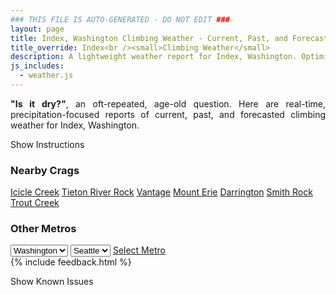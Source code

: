```yaml
---
### THIS FILE IS AUTO-GENERATED - DO NOT EDIT ###
layout: page
title: Index, Washington Climbing Weather - Current, Past, and Forecasted Report
title_override: Index<br /><small>Climbing Weather</small>
description: A lightweight weather report for Index, Washington. Optimized for slow internet connections.
js_includes:
  - weather.js
---
```


<section class="measure center lh-copy f5-ns f6 ph2 mv4" style="text-align: justify;">
<strong>"Is it dry?"</strong>, an oft-repeated, age-old question. Here are real-time,
precipitation-focused reports of current, past, and forecasted climbing weather for Index, Washington.
</section>

<p id="settings-toggle" class="mw5 b center tc hover-light-red black-70 pointer">Show Instructions</p>
<section id="settings" class="overflow-hidden" style="display:none;">
    <div class="mv2 ph2 center">
        <div class="fn f6 tc pv2">
            <p class="measure lh-copy center"><strong>Show/hide hourly forecasts</strong> by clicking the desired day.</p>
            <hr class="mw5 p0 mv2 o-60 b0 bt b--light-red light-red bg-light-red">
            <p class="measure lh-copy center"><strong>Current and Past conditions</strong> are measured by the nearest weather station. <strong>Forecast conditions</strong> are calculated and polled separately.</p>
            <hr class="mw5 p0 mv2 o-60 b0 bt b--light-red light-red bg-light-red">
            <p class="measure lh-copy center"><strong>Having issues?</strong> Try <a id="clear-cache" class="no-underline relative fancy-link light-red hover-light-red" href="#">clearing the local cache</a>.</p>
            <hr class="mw5 p0 mv2 o-60 b0 bt b--light-red light-red bg-light-red">
            <p class="measure lh-copy center">Weather data sourced from <a class="no-underline fancy-link relative light-red" target="_blank" href="https://www.weather.gov/documentation/services-web-api">weather.gov</a>.</p>
        </div>
    </div>
</section>
<section id="weather" data-crag="index-washington" class="mv4-ns mv3 ph2 center"></section>
<section id="nearby" class="tc lh-copy">
  <h3>Nearby Crags</h3>
<a class="nowrap no-underline fancy-link relative light-red mh3" href="/crags/icicle-creek-washington-weather.html">Icicle Creek</a>
<a class="nowrap no-underline fancy-link relative light-red mh3" href="/crags/tieton-river-rock-washington-weather.html">Tieton River Rock</a>
<a class="nowrap no-underline fancy-link relative light-red mh3" href="/crags/vantage-washington-weather.html">Vantage</a>
<a class="nowrap no-underline fancy-link relative light-red mh3" href="/crags/mount-erie-washington-weather.html">Mount Erie</a>
<a class="nowrap no-underline fancy-link relative light-red mh3" href="/crags/darrington-washington-weather.html">Darrington</a>
<a class="nowrap no-underline fancy-link relative light-red mh3" href="/crags/smith-rock-oregon-weather.html">Smith Rock</a>
<a class="nowrap no-underline fancy-link relative light-red mh3" href="/crags/trout-creek-oregon-weather.html">Trout Creek</a>
</section>
<section id="nearby" class="tc lh-copy">
  <h3>Other Metros</h3>
  <select class="ma1 bg-near-white pa2" id="stateSel">
    <option value="Texas">Texas</option>
    <option value="Washington" selected>Washington</option>
    <option value="Colorado">Colorado</option>
    <option value="Tennessee">Tennessee</option>
    <option value="Utah">Utah</option>
    <option value="California">California</option>
  </select>
  <select class="ma1 bg-near-white pa2" id="citySel">
    <option value="Seattle" selected>Seattle</option>
  </select>
  <a id="selectMetro" class="f6 link dim ph3 pv2 ma1 dib white bg-light-red" href="/crags/seattle-washington-weather.html">Select Metro</a>
  <script>
    var states = [];
    states["Texas"] = "Austin"
    states["Washington"] = "Seattle"
    states["Colorado"] = "Denver"
    states["Tennessee"] = "Nashville"
    states["Utah"] = "Salt Lake City"
    states["California"] = "San Francisco|Los Angeles"
  </script>
</section>
{% include feedback.html %}
<p id="issues-toggle" class="mw5 b center tc hover-light-red black-70 pointer">Show Known Issues</p>
<section id="issues" class="overflow-hidden tc f6">
</section>

<script>
  var weekly_SEW_150_72 = {"updated":"2021-12-20T22:36:24+00:00","units":"us","forecastGenerator":"BaselineForecastGenerator","generatedAt":"2021-12-21T08:47:19+00:00","updateTime":"2021-12-20T22:36:24+00:00","validTimes":"2021-12-20T16:00:00+00:00/P7DT9H","elevation":{"unitCode":"wmoUnit:m","value":148.1328},"periods":[{"number":1,"name":"Overnight","startTime":"2021-12-21T00:00:00-08:00","endTime":"2021-12-21T06:00:00-08:00","isDaytime":false,"temperature":35,"temperatureUnit":"F","temperatureTrend":"rising","windSpeed":"5 mph","windDirection":"ENE","icon":"https://api.weather.gov/icons/land/night/rain,20?size=medium","shortForecast":"Slight Chance Light Rain","detailedForecast":"A slight chance of rain before 5am. Mostly cloudy. Low around 35, with temperatures rising to around 39 overnight. East northeast wind around 5 mph. Chance of precipitation is 20%. New rainfall amounts less than a tenth of an inch possible."},{"number":2,"name":"Tuesday","startTime":"2021-12-21T06:00:00-08:00","endTime":"2021-12-21T18:00:00-08:00","isDaytime":true,"temperature":44,"temperatureUnit":"F","temperatureTrend":"falling","windSpeed":"1 to 5 mph","windDirection":"NNE","icon":"https://api.weather.gov/icons/land/day/rain,30/rain,90?size=medium","shortForecast":"Light Rain","detailedForecast":"Rain after 9am. Mostly cloudy. High near 44, with temperatures falling to around 42 in the afternoon. North northeast wind 1 to 5 mph. Chance of precipitation is 90%. New rainfall amounts between a tenth and quarter of an inch possible."},{"number":3,"name":"Tuesday Night","startTime":"2021-12-21T18:00:00-08:00","endTime":"2021-12-22T06:00:00-08:00","isDaytime":false,"temperature":40,"temperatureUnit":"F","temperatureTrend":null,"windSpeed":"3 mph","windDirection":"NNE","icon":"https://api.weather.gov/icons/land/night/rain,100?size=medium","shortForecast":"Rain","detailedForecast":"Rain. Cloudy, with a low around 40. North northeast wind around 3 mph. Chance of precipitation is 100%. New rainfall amounts between three quarters and one inch possible."},{"number":4,"name":"Wednesday","startTime":"2021-12-22T06:00:00-08:00","endTime":"2021-12-22T18:00:00-08:00","isDaytime":true,"temperature":44,"temperatureUnit":"F","temperatureTrend":null,"windSpeed":"5 mph","windDirection":"SSW","icon":"https://api.weather.gov/icons/land/day/rain,100?size=medium","shortForecast":"Rain","detailedForecast":"Rain. Cloudy, with a high near 44. South southwest wind around 5 mph. Chance of precipitation is 100%. New rainfall amounts between 1 and 2 inches possible."},{"number":5,"name":"Wednesday Night","startTime":"2021-12-22T18:00:00-08:00","endTime":"2021-12-23T06:00:00-08:00","isDaytime":false,"temperature":34,"temperatureUnit":"F","temperatureTrend":null,"windSpeed":"1 to 6 mph","windDirection":"SW","icon":"https://api.weather.gov/icons/land/night/rain,100/rain,90?size=medium","shortForecast":"Rain","detailedForecast":"Rain. Cloudy, with a low around 34. Southwest wind 1 to 6 mph. Chance of precipitation is 100%. New rainfall amounts between 1 and 2 inches possible."},{"number":6,"name":"Thursday","startTime":"2021-12-23T06:00:00-08:00","endTime":"2021-12-23T18:00:00-08:00","isDaytime":true,"temperature":37,"temperatureUnit":"F","temperatureTrend":null,"windSpeed":"7 mph","windDirection":"SW","icon":"https://api.weather.gov/icons/land/day/rain,90/snow,90?size=medium","shortForecast":"Rain then Rain And Snow","detailedForecast":"Rain before 4pm, then rain and snow. Cloudy, with a high near 37. Chance of precipitation is 90%. New snow accumulation of less than half an inch possible."},{"number":7,"name":"Thursday Night","startTime":"2021-12-23T18:00:00-08:00","endTime":"2021-12-24T06:00:00-08:00","isDaytime":false,"temperature":32,"temperatureUnit":"F","temperatureTrend":null,"windSpeed":"6 to 12 mph","windDirection":"SW","icon":"https://api.weather.gov/icons/land/night/snow,100?size=medium","shortForecast":"Rain And Snow","detailedForecast":"Rain and snow. Cloudy, with a low around 32. Chance of precipitation is 100%. New snow accumulation of 1 to 2 inches possible."},{"number":8,"name":"Friday","startTime":"2021-12-24T06:00:00-08:00","endTime":"2021-12-24T18:00:00-08:00","isDaytime":true,"temperature":37,"temperatureUnit":"F","temperatureTrend":null,"windSpeed":"7 mph","windDirection":"S","icon":"https://api.weather.gov/icons/land/day/snow?size=medium","shortForecast":"Rain And Snow","detailedForecast":"Rain and snow. Cloudy, with a high near 37. New snow accumulation of less than one inch possible."},{"number":9,"name":"Friday Night","startTime":"2021-12-24T18:00:00-08:00","endTime":"2021-12-25T06:00:00-08:00","isDaytime":false,"temperature":29,"temperatureUnit":"F","temperatureTrend":null,"windSpeed":"7 mph","windDirection":"S","icon":"https://api.weather.gov/icons/land/night/snow?size=medium","shortForecast":"Rain And Snow","detailedForecast":"Rain and snow. Cloudy, with a low around 29. New snow accumulation of 1 to 3 inches possible."},{"number":10,"name":"Christmas Day","startTime":"2021-12-25T06:00:00-08:00","endTime":"2021-12-25T18:00:00-08:00","isDaytime":true,"temperature":33,"temperatureUnit":"F","temperatureTrend":null,"windSpeed":"7 mph","windDirection":"S","icon":"https://api.weather.gov/icons/land/day/snow?size=medium","shortForecast":"Light Snow","detailedForecast":"Snow. Cloudy, with a high near 33. New snow accumulation of 1 to 3 inches possible."},{"number":11,"name":"Saturday Night","startTime":"2021-12-25T18:00:00-08:00","endTime":"2021-12-26T06:00:00-08:00","isDaytime":false,"temperature":23,"temperatureUnit":"F","temperatureTrend":null,"windSpeed":"7 mph","windDirection":"S","icon":"https://api.weather.gov/icons/land/night/snow?size=medium","shortForecast":"Light Snow Likely","detailedForecast":"Snow likely. Mostly cloudy, with a low around 23. New snow accumulation of 1 to 2 inches possible."},{"number":12,"name":"Sunday","startTime":"2021-12-26T06:00:00-08:00","endTime":"2021-12-26T18:00:00-08:00","isDaytime":true,"temperature":28,"temperatureUnit":"F","temperatureTrend":null,"windSpeed":"7 mph","windDirection":"SE","icon":"https://api.weather.gov/icons/land/day/snow?size=medium","shortForecast":"Light Snow Likely","detailedForecast":"Snow likely. Mostly cloudy, with a high near 28. New snow accumulation of around one inch possible."},{"number":13,"name":"Sunday Night","startTime":"2021-12-26T18:00:00-08:00","endTime":"2021-12-27T06:00:00-08:00","isDaytime":false,"temperature":19,"temperatureUnit":"F","temperatureTrend":null,"windSpeed":"6 mph","windDirection":"ESE","icon":"https://api.weather.gov/icons/land/night/snow?size=medium","shortForecast":"Light Snow Likely","detailedForecast":"Snow likely. Mostly cloudy, with a low around 19. New snow accumulation of less than one inch possible."},{"number":14,"name":"Monday","startTime":"2021-12-27T06:00:00-08:00","endTime":"2021-12-27T18:00:00-08:00","isDaytime":true,"temperature":28,"temperatureUnit":"F","temperatureTrend":null,"windSpeed":"7 mph","windDirection":"SE","icon":"https://api.weather.gov/icons/land/day/snow?size=medium","shortForecast":"Light Snow Likely","detailedForecast":"Snow likely before 5pm. Mostly cloudy, with a high near 28."}]}
  var hourly_SEW_150_72 = {"@context":["https://geojson.org/geojson-ld/geojson-context.jsonld",{"@version":"1.1","wx":"https://api.weather.gov/ontology#","geo":"http://www.opengis.net/ont/geosparql#","unit":"http://codes.wmo.int/common/unit/","@vocab":"https://api.weather.gov/ontology#"}],"type":"Feature","geometry":{"type":"Polygon","coordinates":[[[-121.5758471,47.8261007],[-121.5697809,47.8055844],[-121.539213,47.809657800000004],[-121.5452726,47.8301743],[-121.5758471,47.8261007]]]},"properties":{"updated":"2021-12-20T22:36:24+00:00","units":"us","forecastGenerator":"HourlyForecastGenerator","generatedAt":"2021-12-21T08:47:20+00:00","updateTime":"2021-12-20T22:36:24+00:00","validTimes":"2021-12-20T16:00:00+00:00/P7DT9H","elevation":{"unitCode":"wmoUnit:m","value":148.1328},"periods":[{"number":1,"name":"","startTime":"2021-12-21T00:00:00-08:00","endTime":"2021-12-21T01:00:00-08:00","isDaytime":false,"temperature":38,"temperatureUnit":"F","temperatureTrend":null,"windSpeed":"5 mph","windDirection":"ENE","icon":"https://api.weather.gov/icons/land/night/rain,20?size=small","shortForecast":"Slight Chance Light Rain","detailedForecast":""},{"number":2,"name":"","startTime":"2021-12-21T01:00:00-08:00","endTime":"2021-12-21T02:00:00-08:00","isDaytime":false,"temperature":38,"temperatureUnit":"F","temperatureTrend":null,"windSpeed":"5 mph","windDirection":"E","icon":"https://api.weather.gov/icons/land/night/bkn?size=small","shortForecast":"Mostly Cloudy","detailedForecast":""},{"number":3,"name":"","startTime":"2021-12-21T02:00:00-08:00","endTime":"2021-12-21T03:00:00-08:00","isDaytime":false,"temperature":39,"temperatureUnit":"F","temperatureTrend":null,"windSpeed":"5 mph","windDirection":"E","icon":"https://api.weather.gov/icons/land/night/rain,20?size=small","shortForecast":"Slight Chance Light Rain","detailedForecast":""},{"number":4,"name":"","startTime":"2021-12-21T03:00:00-08:00","endTime":"2021-12-21T04:00:00-08:00","isDaytime":false,"temperature":39,"temperatureUnit":"F","temperatureTrend":null,"windSpeed":"5 mph","windDirection":"ENE","icon":"https://api.weather.gov/icons/land/night/rain,20?size=small","shortForecast":"Slight Chance Light Rain","detailedForecast":""},{"number":5,"name":"","startTime":"2021-12-21T04:00:00-08:00","endTime":"2021-12-21T05:00:00-08:00","isDaytime":false,"temperature":39,"temperatureUnit":"F","temperatureTrend":null,"windSpeed":"5 mph","windDirection":"ENE","icon":"https://api.weather.gov/icons/land/night/rain,20?size=small","shortForecast":"Slight Chance Light Rain","detailedForecast":""},{"number":6,"name":"","startTime":"2021-12-21T05:00:00-08:00","endTime":"2021-12-21T06:00:00-08:00","isDaytime":false,"temperature":39,"temperatureUnit":"F","temperatureTrend":null,"windSpeed":"5 mph","windDirection":"ENE","icon":"https://api.weather.gov/icons/land/night/bkn?size=small","shortForecast":"Mostly Cloudy","detailedForecast":""},{"number":7,"name":"","startTime":"2021-12-21T06:00:00-08:00","endTime":"2021-12-21T07:00:00-08:00","isDaytime":true,"temperature":39,"temperatureUnit":"F","temperatureTrend":null,"windSpeed":"5 mph","windDirection":"ENE","icon":"https://api.weather.gov/icons/land/day/bkn?size=small","shortForecast":"Mostly Cloudy","detailedForecast":""},{"number":8,"name":"","startTime":"2021-12-21T07:00:00-08:00","endTime":"2021-12-21T08:00:00-08:00","isDaytime":true,"temperature":39,"temperatureUnit":"F","temperatureTrend":null,"windSpeed":"5 mph","windDirection":"E","icon":"https://api.weather.gov/icons/land/day/bkn?size=small","shortForecast":"Mostly Cloudy","detailedForecast":""},{"number":9,"name":"","startTime":"2021-12-21T08:00:00-08:00","endTime":"2021-12-21T09:00:00-08:00","isDaytime":true,"temperature":39,"temperatureUnit":"F","temperatureTrend":null,"windSpeed":"2 mph","windDirection":"NNW","icon":"https://api.weather.gov/icons/land/day/bkn?size=small","shortForecast":"Mostly Cloudy","detailedForecast":""},{"number":10,"name":"","startTime":"2021-12-21T09:00:00-08:00","endTime":"2021-12-21T10:00:00-08:00","isDaytime":true,"temperature":40,"temperatureUnit":"F","temperatureTrend":null,"windSpeed":"2 mph","windDirection":"ENE","icon":"https://api.weather.gov/icons/land/day/rain?size=small","shortForecast":"Slight Chance Light Rain","detailedForecast":""},{"number":11,"name":"","startTime":"2021-12-21T10:00:00-08:00","endTime":"2021-12-21T11:00:00-08:00","isDaytime":true,"temperature":40,"temperatureUnit":"F","temperatureTrend":null,"windSpeed":"2 mph","windDirection":"ENE","icon":"https://api.weather.gov/icons/land/day/rain?size=small","shortForecast":"Slight Chance Light Rain","detailedForecast":""},{"number":12,"name":"","startTime":"2021-12-21T11:00:00-08:00","endTime":"2021-12-21T12:00:00-08:00","isDaytime":true,"temperature":41,"temperatureUnit":"F","temperatureTrend":null,"windSpeed":"2 mph","windDirection":"ENE","icon":"https://api.weather.gov/icons/land/day/rain?size=small","shortForecast":"Chance Light Rain","detailedForecast":""},{"number":13,"name":"","startTime":"2021-12-21T12:00:00-08:00","endTime":"2021-12-21T13:00:00-08:00","isDaytime":true,"temperature":43,"temperatureUnit":"F","temperatureTrend":null,"windSpeed":"1 mph","windDirection":"NE","icon":"https://api.weather.gov/icons/land/day/rain?size=small","shortForecast":"Chance Light Rain","detailedForecast":""},{"number":14,"name":"","startTime":"2021-12-21T13:00:00-08:00","endTime":"2021-12-21T14:00:00-08:00","isDaytime":true,"temperature":43,"temperatureUnit":"F","temperatureTrend":null,"windSpeed":"2 mph","windDirection":"NW","icon":"https://api.weather.gov/icons/land/day/rain?size=small","shortForecast":"Chance Light Rain","detailedForecast":""},{"number":15,"name":"","startTime":"2021-12-21T14:00:00-08:00","endTime":"2021-12-21T15:00:00-08:00","isDaytime":true,"temperature":43,"temperatureUnit":"F","temperatureTrend":null,"windSpeed":"3 mph","windDirection":"WNW","icon":"https://api.weather.gov/icons/land/day/rain?size=small","shortForecast":"Chance Light Rain","detailedForecast":""},{"number":16,"name":"","startTime":"2021-12-21T15:00:00-08:00","endTime":"2021-12-21T16:00:00-08:00","isDaytime":true,"temperature":43,"temperatureUnit":"F","temperatureTrend":null,"windSpeed":"2 mph","windDirection":"NNE","icon":"https://api.weather.gov/icons/land/day/rain?size=small","shortForecast":"Chance Light Rain","detailedForecast":""},{"number":17,"name":"","startTime":"2021-12-21T16:00:00-08:00","endTime":"2021-12-21T17:00:00-08:00","isDaytime":true,"temperature":43,"temperatureUnit":"F","temperatureTrend":null,"windSpeed":"2 mph","windDirection":"ENE","icon":"https://api.weather.gov/icons/land/day/rain?size=small","shortForecast":"Light Rain","detailedForecast":""},{"number":18,"name":"","startTime":"2021-12-21T17:00:00-08:00","endTime":"2021-12-21T18:00:00-08:00","isDaytime":true,"temperature":42,"temperatureUnit":"F","temperatureTrend":null,"windSpeed":"2 mph","windDirection":"ENE","icon":"https://api.weather.gov/icons/land/day/rain?size=small","shortForecast":"Light Rain","detailedForecast":""},{"number":19,"name":"","startTime":"2021-12-21T18:00:00-08:00","endTime":"2021-12-21T19:00:00-08:00","isDaytime":false,"temperature":42,"temperatureUnit":"F","temperatureTrend":null,"windSpeed":"2 mph","windDirection":"ENE","icon":"https://api.weather.gov/icons/land/night/rain?size=small","shortForecast":"Light Rain","detailedForecast":""},{"number":20,"name":"","startTime":"2021-12-21T19:00:00-08:00","endTime":"2021-12-21T20:00:00-08:00","isDaytime":false,"temperature":42,"temperatureUnit":"F","temperatureTrend":null,"windSpeed":"1 mph","windDirection":"N","icon":"https://api.weather.gov/icons/land/night/rain?size=small","shortForecast":"Light Rain","detailedForecast":""},{"number":21,"name":"","startTime":"2021-12-21T20:00:00-08:00","endTime":"2021-12-21T21:00:00-08:00","isDaytime":false,"temperature":42,"temperatureUnit":"F","temperatureTrend":null,"windSpeed":"1 mph","windDirection":"N","icon":"https://api.weather.gov/icons/land/night/rain?size=small","shortForecast":"Light Rain","detailedForecast":""},{"number":22,"name":"","startTime":"2021-12-21T21:00:00-08:00","endTime":"2021-12-21T22:00:00-08:00","isDaytime":false,"temperature":42,"temperatureUnit":"F","temperatureTrend":null,"windSpeed":"1 mph","windDirection":"N","icon":"https://api.weather.gov/icons/land/night/rain?size=small","shortForecast":"Light Rain","detailedForecast":""},{"number":23,"name":"","startTime":"2021-12-21T22:00:00-08:00","endTime":"2021-12-21T23:00:00-08:00","isDaytime":false,"temperature":42,"temperatureUnit":"F","temperatureTrend":null,"windSpeed":"1 mph","windDirection":"N","icon":"https://api.weather.gov/icons/land/night/rain?size=small","shortForecast":"Rain","detailedForecast":""},{"number":24,"name":"","startTime":"2021-12-21T23:00:00-08:00","endTime":"2021-12-22T00:00:00-08:00","isDaytime":false,"temperature":42,"temperatureUnit":"F","temperatureTrend":null,"windSpeed":"1 mph","windDirection":"N","icon":"https://api.weather.gov/icons/land/night/rain?size=small","shortForecast":"Rain","detailedForecast":""},{"number":25,"name":"","startTime":"2021-12-22T00:00:00-08:00","endTime":"2021-12-22T01:00:00-08:00","isDaytime":false,"temperature":41,"temperatureUnit":"F","temperatureTrend":null,"windSpeed":"1 mph","windDirection":"N","icon":"https://api.weather.gov/icons/land/night/rain?size=small","shortForecast":"Rain","detailedForecast":""},{"number":26,"name":"","startTime":"2021-12-22T01:00:00-08:00","endTime":"2021-12-22T02:00:00-08:00","isDaytime":false,"temperature":41,"temperatureUnit":"F","temperatureTrend":null,"windSpeed":"3 mph","windDirection":"SSE","icon":"https://api.weather.gov/icons/land/night/rain?size=small","shortForecast":"Rain","detailedForecast":""},{"number":27,"name":"","startTime":"2021-12-22T02:00:00-08:00","endTime":"2021-12-22T03:00:00-08:00","isDaytime":false,"temperature":41,"temperatureUnit":"F","temperatureTrend":null,"windSpeed":"3 mph","windDirection":"SSE","icon":"https://api.weather.gov/icons/land/night/rain?size=small","shortForecast":"Rain","detailedForecast":""},{"number":28,"name":"","startTime":"2021-12-22T03:00:00-08:00","endTime":"2021-12-22T04:00:00-08:00","isDaytime":false,"temperature":41,"temperatureUnit":"F","temperatureTrend":null,"windSpeed":"3 mph","windDirection":"SSE","icon":"https://api.weather.gov/icons/land/night/rain?size=small","shortForecast":"Rain","detailedForecast":""},{"number":29,"name":"","startTime":"2021-12-22T04:00:00-08:00","endTime":"2021-12-22T05:00:00-08:00","isDaytime":false,"temperature":41,"temperatureUnit":"F","temperatureTrend":null,"windSpeed":"2 mph","windDirection":"WSW","icon":"https://api.weather.gov/icons/land/night/rain?size=small","shortForecast":"Rain","detailedForecast":""},{"number":30,"name":"","startTime":"2021-12-22T05:00:00-08:00","endTime":"2021-12-22T06:00:00-08:00","isDaytime":false,"temperature":41,"temperatureUnit":"F","temperatureTrend":null,"windSpeed":"2 mph","windDirection":"WSW","icon":"https://api.weather.gov/icons/land/night/rain?size=small","shortForecast":"Rain","detailedForecast":""},{"number":31,"name":"","startTime":"2021-12-22T06:00:00-08:00","endTime":"2021-12-22T07:00:00-08:00","isDaytime":true,"temperature":40,"temperatureUnit":"F","temperatureTrend":null,"windSpeed":"2 mph","windDirection":"WSW","icon":"https://api.weather.gov/icons/land/day/rain?size=small","shortForecast":"Rain","detailedForecast":""},{"number":32,"name":"","startTime":"2021-12-22T07:00:00-08:00","endTime":"2021-12-22T08:00:00-08:00","isDaytime":true,"temperature":40,"temperatureUnit":"F","temperatureTrend":null,"windSpeed":"2 mph","windDirection":"WSW","icon":"https://api.weather.gov/icons/land/day/rain?size=small","shortForecast":"Rain","detailedForecast":""},{"number":33,"name":"","startTime":"2021-12-22T08:00:00-08:00","endTime":"2021-12-22T09:00:00-08:00","isDaytime":true,"temperature":40,"temperatureUnit":"F","temperatureTrend":null,"windSpeed":"2 mph","windDirection":"WSW","icon":"https://api.weather.gov/icons/land/day/rain?size=small","shortForecast":"Rain","detailedForecast":""},{"number":34,"name":"","startTime":"2021-12-22T09:00:00-08:00","endTime":"2021-12-22T10:00:00-08:00","isDaytime":true,"temperature":41,"temperatureUnit":"F","temperatureTrend":null,"windSpeed":"2 mph","windDirection":"WSW","icon":"https://api.weather.gov/icons/land/day/rain?size=small","shortForecast":"Rain","detailedForecast":""},{"number":35,"name":"","startTime":"2021-12-22T10:00:00-08:00","endTime":"2021-12-22T11:00:00-08:00","isDaytime":true,"temperature":41,"temperatureUnit":"F","temperatureTrend":null,"windSpeed":"5 mph","windDirection":"SSW","icon":"https://api.weather.gov/icons/land/day/rain?size=small","shortForecast":"Rain","detailedForecast":""},{"number":36,"name":"","startTime":"2021-12-22T11:00:00-08:00","endTime":"2021-12-22T12:00:00-08:00","isDaytime":true,"temperature":41,"temperatureUnit":"F","temperatureTrend":null,"windSpeed":"5 mph","windDirection":"SSW","icon":"https://api.weather.gov/icons/land/day/rain?size=small","shortForecast":"Rain","detailedForecast":""},{"number":37,"name":"","startTime":"2021-12-22T12:00:00-08:00","endTime":"2021-12-22T13:00:00-08:00","isDaytime":true,"temperature":42,"temperatureUnit":"F","temperatureTrend":null,"windSpeed":"5 mph","windDirection":"SSW","icon":"https://api.weather.gov/icons/land/day/rain?size=small","shortForecast":"Rain","detailedForecast":""},{"number":38,"name":"","startTime":"2021-12-22T13:00:00-08:00","endTime":"2021-12-22T14:00:00-08:00","isDaytime":true,"temperature":42,"temperatureUnit":"F","temperatureTrend":null,"windSpeed":"3 mph","windDirection":"S","icon":"https://api.weather.gov/icons/land/day/rain?size=small","shortForecast":"Rain","detailedForecast":""},{"number":39,"name":"","startTime":"2021-12-22T14:00:00-08:00","endTime":"2021-12-22T15:00:00-08:00","isDaytime":true,"temperature":42,"temperatureUnit":"F","temperatureTrend":null,"windSpeed":"3 mph","windDirection":"S","icon":"https://api.weather.gov/icons/land/day/rain?size=small","shortForecast":"Rain","detailedForecast":""},{"number":40,"name":"","startTime":"2021-12-22T15:00:00-08:00","endTime":"2021-12-22T16:00:00-08:00","isDaytime":true,"temperature":41,"temperatureUnit":"F","temperatureTrend":null,"windSpeed":"3 mph","windDirection":"S","icon":"https://api.weather.gov/icons/land/day/rain?size=small","shortForecast":"Rain","detailedForecast":""},{"number":41,"name":"","startTime":"2021-12-22T16:00:00-08:00","endTime":"2021-12-22T17:00:00-08:00","isDaytime":true,"temperature":41,"temperatureUnit":"F","temperatureTrend":null,"windSpeed":"2 mph","windDirection":"SE","icon":"https://api.weather.gov/icons/land/day/rain?size=small","shortForecast":"Rain","detailedForecast":""},{"number":42,"name":"","startTime":"2021-12-22T17:00:00-08:00","endTime":"2021-12-22T18:00:00-08:00","isDaytime":true,"temperature":41,"temperatureUnit":"F","temperatureTrend":null,"windSpeed":"2 mph","windDirection":"SE","icon":"https://api.weather.gov/icons/land/day/rain?size=small","shortForecast":"Rain","detailedForecast":""},{"number":43,"name":"","startTime":"2021-12-22T18:00:00-08:00","endTime":"2021-12-22T19:00:00-08:00","isDaytime":false,"temperature":40,"temperatureUnit":"F","temperatureTrend":null,"windSpeed":"2 mph","windDirection":"SE","icon":"https://api.weather.gov/icons/land/night/rain?size=small","shortForecast":"Rain","detailedForecast":""},{"number":44,"name":"","startTime":"2021-12-22T19:00:00-08:00","endTime":"2021-12-22T20:00:00-08:00","isDaytime":false,"temperature":40,"temperatureUnit":"F","temperatureTrend":null,"windSpeed":"1 mph","windDirection":"SW","icon":"https://api.weather.gov/icons/land/night/rain?size=small","shortForecast":"Rain","detailedForecast":""},{"number":45,"name":"","startTime":"2021-12-22T20:00:00-08:00","endTime":"2021-12-22T21:00:00-08:00","isDaytime":false,"temperature":39,"temperatureUnit":"F","temperatureTrend":null,"windSpeed":"1 mph","windDirection":"SW","icon":"https://api.weather.gov/icons/land/night/rain?size=small","shortForecast":"Rain","detailedForecast":""},{"number":46,"name":"","startTime":"2021-12-22T21:00:00-08:00","endTime":"2021-12-22T22:00:00-08:00","isDaytime":false,"temperature":39,"temperatureUnit":"F","temperatureTrend":null,"windSpeed":"1 mph","windDirection":"SW","icon":"https://api.weather.gov/icons/land/night/rain?size=small","shortForecast":"Rain","detailedForecast":""},{"number":47,"name":"","startTime":"2021-12-22T22:00:00-08:00","endTime":"2021-12-22T23:00:00-08:00","isDaytime":false,"temperature":38,"temperatureUnit":"F","temperatureTrend":null,"windSpeed":"2 mph","windDirection":"WNW","icon":"https://api.weather.gov/icons/land/night/rain?size=small","shortForecast":"Rain","detailedForecast":""},{"number":48,"name":"","startTime":"2021-12-22T23:00:00-08:00","endTime":"2021-12-23T00:00:00-08:00","isDaytime":false,"temperature":38,"temperatureUnit":"F","temperatureTrend":null,"windSpeed":"2 mph","windDirection":"WNW","icon":"https://api.weather.gov/icons/land/night/rain?size=small","shortForecast":"Rain","detailedForecast":""},{"number":49,"name":"","startTime":"2021-12-23T00:00:00-08:00","endTime":"2021-12-23T01:00:00-08:00","isDaytime":false,"temperature":37,"temperatureUnit":"F","temperatureTrend":null,"windSpeed":"2 mph","windDirection":"WNW","icon":"https://api.weather.gov/icons/land/night/rain?size=small","shortForecast":"Rain","detailedForecast":""},{"number":50,"name":"","startTime":"2021-12-23T01:00:00-08:00","endTime":"2021-12-23T02:00:00-08:00","isDaytime":false,"temperature":37,"temperatureUnit":"F","temperatureTrend":null,"windSpeed":"3 mph","windDirection":"SW","icon":"https://api.weather.gov/icons/land/night/rain?size=small","shortForecast":"Rain","detailedForecast":""},{"number":51,"name":"","startTime":"2021-12-23T02:00:00-08:00","endTime":"2021-12-23T03:00:00-08:00","isDaytime":false,"temperature":37,"temperatureUnit":"F","temperatureTrend":null,"windSpeed":"3 mph","windDirection":"SW","icon":"https://api.weather.gov/icons/land/night/rain?size=small","shortForecast":"Rain","detailedForecast":""},{"number":52,"name":"","startTime":"2021-12-23T03:00:00-08:00","endTime":"2021-12-23T04:00:00-08:00","isDaytime":false,"temperature":36,"temperatureUnit":"F","temperatureTrend":null,"windSpeed":"3 mph","windDirection":"SW","icon":"https://api.weather.gov/icons/land/night/rain?size=small","shortForecast":"Rain","detailedForecast":""},{"number":53,"name":"","startTime":"2021-12-23T04:00:00-08:00","endTime":"2021-12-23T05:00:00-08:00","isDaytime":false,"temperature":36,"temperatureUnit":"F","temperatureTrend":null,"windSpeed":"6 mph","windDirection":"SW","icon":"https://api.weather.gov/icons/land/night/rain?size=small","shortForecast":"Light Rain","detailedForecast":""},{"number":54,"name":"","startTime":"2021-12-23T05:00:00-08:00","endTime":"2021-12-23T06:00:00-08:00","isDaytime":false,"temperature":36,"temperatureUnit":"F","temperatureTrend":null,"windSpeed":"6 mph","windDirection":"SW","icon":"https://api.weather.gov/icons/land/night/rain?size=small","shortForecast":"Light Rain","detailedForecast":""},{"number":55,"name":"","startTime":"2021-12-23T06:00:00-08:00","endTime":"2021-12-23T07:00:00-08:00","isDaytime":true,"temperature":35,"temperatureUnit":"F","temperatureTrend":null,"windSpeed":"6 mph","windDirection":"SW","icon":"https://api.weather.gov/icons/land/day/rain?size=small","shortForecast":"Light Rain","detailedForecast":""},{"number":56,"name":"","startTime":"2021-12-23T07:00:00-08:00","endTime":"2021-12-23T08:00:00-08:00","isDaytime":true,"temperature":35,"temperatureUnit":"F","temperatureTrend":null,"windSpeed":"6 mph","windDirection":"SW","icon":"https://api.weather.gov/icons/land/day/rain?size=small","shortForecast":"Light Rain","detailedForecast":""},{"number":57,"name":"","startTime":"2021-12-23T08:00:00-08:00","endTime":"2021-12-23T09:00:00-08:00","isDaytime":true,"temperature":35,"temperatureUnit":"F","temperatureTrend":null,"windSpeed":"6 mph","windDirection":"SW","icon":"https://api.weather.gov/icons/land/day/rain?size=small","shortForecast":"Light Rain","detailedForecast":""},{"number":58,"name":"","startTime":"2021-12-23T09:00:00-08:00","endTime":"2021-12-23T10:00:00-08:00","isDaytime":true,"temperature":35,"temperatureUnit":"F","temperatureTrend":null,"windSpeed":"6 mph","windDirection":"SW","icon":"https://api.weather.gov/icons/land/day/rain?size=small","shortForecast":"Light Rain","detailedForecast":""},{"number":59,"name":"","startTime":"2021-12-23T10:00:00-08:00","endTime":"2021-12-23T11:00:00-08:00","isDaytime":true,"temperature":35,"temperatureUnit":"F","temperatureTrend":null,"windSpeed":"7 mph","windDirection":"SW","icon":"https://api.weather.gov/icons/land/day/rain?size=small","shortForecast":"Rain","detailedForecast":""},{"number":60,"name":"","startTime":"2021-12-23T11:00:00-08:00","endTime":"2021-12-23T12:00:00-08:00","isDaytime":true,"temperature":35,"temperatureUnit":"F","temperatureTrend":null,"windSpeed":"7 mph","windDirection":"SW","icon":"https://api.weather.gov/icons/land/day/rain?size=small","shortForecast":"Rain","detailedForecast":""},{"number":61,"name":"","startTime":"2021-12-23T12:00:00-08:00","endTime":"2021-12-23T13:00:00-08:00","isDaytime":true,"temperature":36,"temperatureUnit":"F","temperatureTrend":null,"windSpeed":"7 mph","windDirection":"SW","icon":"https://api.weather.gov/icons/land/day/rain?size=small","shortForecast":"Rain","detailedForecast":""},{"number":62,"name":"","startTime":"2021-12-23T13:00:00-08:00","endTime":"2021-12-23T14:00:00-08:00","isDaytime":true,"temperature":36,"temperatureUnit":"F","temperatureTrend":null,"windSpeed":"7 mph","windDirection":"WSW","icon":"https://api.weather.gov/icons/land/day/rain?size=small","shortForecast":"Rain","detailedForecast":""},{"number":63,"name":"","startTime":"2021-12-23T14:00:00-08:00","endTime":"2021-12-23T15:00:00-08:00","isDaytime":true,"temperature":35,"temperatureUnit":"F","temperatureTrend":null,"windSpeed":"7 mph","windDirection":"WSW","icon":"https://api.weather.gov/icons/land/day/rain?size=small","shortForecast":"Rain","detailedForecast":""},{"number":64,"name":"","startTime":"2021-12-23T15:00:00-08:00","endTime":"2021-12-23T16:00:00-08:00","isDaytime":true,"temperature":35,"temperatureUnit":"F","temperatureTrend":null,"windSpeed":"7 mph","windDirection":"WSW","icon":"https://api.weather.gov/icons/land/day/rain?size=small","shortForecast":"Rain","detailedForecast":""},{"number":65,"name":"","startTime":"2021-12-23T16:00:00-08:00","endTime":"2021-12-23T17:00:00-08:00","isDaytime":true,"temperature":34,"temperatureUnit":"F","temperatureTrend":null,"windSpeed":"6 mph","windDirection":"WSW","icon":"https://api.weather.gov/icons/land/day/snow?size=small","shortForecast":"Rain And Snow","detailedForecast":""},{"number":66,"name":"","startTime":"2021-12-23T17:00:00-08:00","endTime":"2021-12-23T18:00:00-08:00","isDaytime":true,"temperature":34,"temperatureUnit":"F","temperatureTrend":null,"windSpeed":"6 mph","windDirection":"WSW","icon":"https://api.weather.gov/icons/land/day/snow?size=small","shortForecast":"Rain And Snow","detailedForecast":""},{"number":67,"name":"","startTime":"2021-12-23T18:00:00-08:00","endTime":"2021-12-23T19:00:00-08:00","isDaytime":false,"temperature":34,"temperatureUnit":"F","temperatureTrend":null,"windSpeed":"6 mph","windDirection":"WSW","icon":"https://api.weather.gov/icons/land/night/snow?size=small","shortForecast":"Rain And Snow","detailedForecast":""},{"number":68,"name":"","startTime":"2021-12-23T19:00:00-08:00","endTime":"2021-12-23T20:00:00-08:00","isDaytime":false,"temperature":34,"temperatureUnit":"F","temperatureTrend":null,"windSpeed":"12 mph","windDirection":"SW","icon":"https://api.weather.gov/icons/land/night/snow?size=small","shortForecast":"Rain And Snow","detailedForecast":""},{"number":69,"name":"","startTime":"2021-12-23T20:00:00-08:00","endTime":"2021-12-23T21:00:00-08:00","isDaytime":false,"temperature":34,"temperatureUnit":"F","temperatureTrend":null,"windSpeed":"12 mph","windDirection":"SW","icon":"https://api.weather.gov/icons/land/night/snow?size=small","shortForecast":"Rain And Snow","detailedForecast":""},{"number":70,"name":"","startTime":"2021-12-23T21:00:00-08:00","endTime":"2021-12-23T22:00:00-08:00","isDaytime":false,"temperature":34,"temperatureUnit":"F","temperatureTrend":null,"windSpeed":"12 mph","windDirection":"SW","icon":"https://api.weather.gov/icons/land/night/snow?size=small","shortForecast":"Rain And Snow","detailedForecast":""},{"number":71,"name":"","startTime":"2021-12-23T22:00:00-08:00","endTime":"2021-12-23T23:00:00-08:00","isDaytime":false,"temperature":34,"temperatureUnit":"F","temperatureTrend":null,"windSpeed":"7 mph","windDirection":"SW","icon":"https://api.weather.gov/icons/land/night/snow?size=small","shortForecast":"Rain And Snow","detailedForecast":""},{"number":72,"name":"","startTime":"2021-12-23T23:00:00-08:00","endTime":"2021-12-24T00:00:00-08:00","isDaytime":false,"temperature":34,"temperatureUnit":"F","temperatureTrend":null,"windSpeed":"7 mph","windDirection":"SW","icon":"https://api.weather.gov/icons/land/night/snow?size=small","shortForecast":"Rain And Snow","detailedForecast":""},{"number":73,"name":"","startTime":"2021-12-24T00:00:00-08:00","endTime":"2021-12-24T01:00:00-08:00","isDaytime":false,"temperature":34,"temperatureUnit":"F","temperatureTrend":null,"windSpeed":"7 mph","windDirection":"SW","icon":"https://api.weather.gov/icons/land/night/snow?size=small","shortForecast":"Rain And Snow","detailedForecast":""},{"number":74,"name":"","startTime":"2021-12-24T01:00:00-08:00","endTime":"2021-12-24T02:00:00-08:00","isDaytime":false,"temperature":34,"temperatureUnit":"F","temperatureTrend":null,"windSpeed":"8 mph","windDirection":"SSW","icon":"https://api.weather.gov/icons/land/night/snow?size=small","shortForecast":"Rain And Snow","detailedForecast":""},{"number":75,"name":"","startTime":"2021-12-24T02:00:00-08:00","endTime":"2021-12-24T03:00:00-08:00","isDaytime":false,"temperature":34,"temperatureUnit":"F","temperatureTrend":null,"windSpeed":"8 mph","windDirection":"SSW","icon":"https://api.weather.gov/icons/land/night/snow?size=small","shortForecast":"Rain And Snow","detailedForecast":""},{"number":76,"name":"","startTime":"2021-12-24T03:00:00-08:00","endTime":"2021-12-24T04:00:00-08:00","isDaytime":false,"temperature":34,"temperatureUnit":"F","temperatureTrend":null,"windSpeed":"8 mph","windDirection":"SSW","icon":"https://api.weather.gov/icons/land/night/snow?size=small","shortForecast":"Rain And Snow","detailedForecast":""},{"number":77,"name":"","startTime":"2021-12-24T04:00:00-08:00","endTime":"2021-12-24T05:00:00-08:00","isDaytime":false,"temperature":34,"temperatureUnit":"F","temperatureTrend":null,"windSpeed":"7 mph","windDirection":"S","icon":"https://api.weather.gov/icons/land/night/snow?size=small","shortForecast":"Rain And Snow","detailedForecast":""},{"number":78,"name":"","startTime":"2021-12-24T05:00:00-08:00","endTime":"2021-12-24T06:00:00-08:00","isDaytime":false,"temperature":34,"temperatureUnit":"F","temperatureTrend":null,"windSpeed":"7 mph","windDirection":"S","icon":"https://api.weather.gov/icons/land/night/snow?size=small","shortForecast":"Rain And Snow","detailedForecast":""},{"number":79,"name":"","startTime":"2021-12-24T06:00:00-08:00","endTime":"2021-12-24T07:00:00-08:00","isDaytime":true,"temperature":33,"temperatureUnit":"F","temperatureTrend":null,"windSpeed":"7 mph","windDirection":"S","icon":"https://api.weather.gov/icons/land/day/snow?size=small","shortForecast":"Rain And Snow","detailedForecast":""},{"number":80,"name":"","startTime":"2021-12-24T07:00:00-08:00","endTime":"2021-12-24T08:00:00-08:00","isDaytime":true,"temperature":33,"temperatureUnit":"F","temperatureTrend":null,"windSpeed":"7 mph","windDirection":"S","icon":"https://api.weather.gov/icons/land/day/snow?size=small","shortForecast":"Rain And Snow","detailedForecast":""},{"number":81,"name":"","startTime":"2021-12-24T08:00:00-08:00","endTime":"2021-12-24T09:00:00-08:00","isDaytime":true,"temperature":33,"temperatureUnit":"F","temperatureTrend":null,"windSpeed":"7 mph","windDirection":"S","icon":"https://api.weather.gov/icons/land/day/snow?size=small","shortForecast":"Rain And Snow","detailedForecast":""},{"number":82,"name":"","startTime":"2021-12-24T09:00:00-08:00","endTime":"2021-12-24T10:00:00-08:00","isDaytime":true,"temperature":33,"temperatureUnit":"F","temperatureTrend":null,"windSpeed":"7 mph","windDirection":"S","icon":"https://api.weather.gov/icons/land/day/snow?size=small","shortForecast":"Rain And Snow","detailedForecast":""},{"number":83,"name":"","startTime":"2021-12-24T10:00:00-08:00","endTime":"2021-12-24T11:00:00-08:00","isDaytime":true,"temperature":34,"temperatureUnit":"F","temperatureTrend":null,"windSpeed":"7 mph","windDirection":"SSE","icon":"https://api.weather.gov/icons/land/day/snow?size=small","shortForecast":"Rain And Snow","detailedForecast":""},{"number":84,"name":"","startTime":"2021-12-24T11:00:00-08:00","endTime":"2021-12-24T12:00:00-08:00","isDaytime":true,"temperature":35,"temperatureUnit":"F","temperatureTrend":null,"windSpeed":"7 mph","windDirection":"SSE","icon":"https://api.weather.gov/icons/land/day/snow?size=small","shortForecast":"Rain And Snow","detailedForecast":""},{"number":85,"name":"","startTime":"2021-12-24T12:00:00-08:00","endTime":"2021-12-24T13:00:00-08:00","isDaytime":true,"temperature":36,"temperatureUnit":"F","temperatureTrend":null,"windSpeed":"7 mph","windDirection":"SSE","icon":"https://api.weather.gov/icons/land/day/snow?size=small","shortForecast":"Rain And Snow","detailedForecast":""},{"number":86,"name":"","startTime":"2021-12-24T13:00:00-08:00","endTime":"2021-12-24T14:00:00-08:00","isDaytime":true,"temperature":36,"temperatureUnit":"F","temperatureTrend":null,"windSpeed":"7 mph","windDirection":"S","icon":"https://api.weather.gov/icons/land/day/snow?size=small","shortForecast":"Rain And Snow","detailedForecast":""},{"number":87,"name":"","startTime":"2021-12-24T14:00:00-08:00","endTime":"2021-12-24T15:00:00-08:00","isDaytime":true,"temperature":36,"temperatureUnit":"F","temperatureTrend":null,"windSpeed":"7 mph","windDirection":"S","icon":"https://api.weather.gov/icons/land/day/snow?size=small","shortForecast":"Rain And Snow","detailedForecast":""},{"number":88,"name":"","startTime":"2021-12-24T15:00:00-08:00","endTime":"2021-12-24T16:00:00-08:00","isDaytime":true,"temperature":35,"temperatureUnit":"F","temperatureTrend":null,"windSpeed":"7 mph","windDirection":"S","icon":"https://api.weather.gov/icons/land/day/snow?size=small","shortForecast":"Rain And Snow","detailedForecast":""},{"number":89,"name":"","startTime":"2021-12-24T16:00:00-08:00","endTime":"2021-12-24T17:00:00-08:00","isDaytime":true,"temperature":34,"temperatureUnit":"F","temperatureTrend":null,"windSpeed":"6 mph","windDirection":"SSW","icon":"https://api.weather.gov/icons/land/day/snow?size=small","shortForecast":"Rain And Snow","detailedForecast":""},{"number":90,"name":"","startTime":"2021-12-24T17:00:00-08:00","endTime":"2021-12-24T18:00:00-08:00","isDaytime":true,"temperature":34,"temperatureUnit":"F","temperatureTrend":null,"windSpeed":"6 mph","windDirection":"SSW","icon":"https://api.weather.gov/icons/land/day/snow?size=small","shortForecast":"Rain And Snow","detailedForecast":""},{"number":91,"name":"","startTime":"2021-12-24T18:00:00-08:00","endTime":"2021-12-24T19:00:00-08:00","isDaytime":false,"temperature":33,"temperatureUnit":"F","temperatureTrend":null,"windSpeed":"6 mph","windDirection":"SSW","icon":"https://api.weather.gov/icons/land/night/snow?size=small","shortForecast":"Rain And Snow","detailedForecast":""},{"number":92,"name":"","startTime":"2021-12-24T19:00:00-08:00","endTime":"2021-12-24T20:00:00-08:00","isDaytime":false,"temperature":33,"temperatureUnit":"F","temperatureTrend":null,"windSpeed":"7 mph","windDirection":"SSW","icon":"https://api.weather.gov/icons/land/night/snow?size=small","shortForecast":"Rain And Snow","detailedForecast":""},{"number":93,"name":"","startTime":"2021-12-24T20:00:00-08:00","endTime":"2021-12-24T21:00:00-08:00","isDaytime":false,"temperature":33,"temperatureUnit":"F","temperatureTrend":null,"windSpeed":"7 mph","windDirection":"SSW","icon":"https://api.weather.gov/icons/land/night/snow?size=small","shortForecast":"Rain And Snow","detailedForecast":""},{"number":94,"name":"","startTime":"2021-12-24T21:00:00-08:00","endTime":"2021-12-24T22:00:00-08:00","isDaytime":false,"temperature":32,"temperatureUnit":"F","temperatureTrend":null,"windSpeed":"7 mph","windDirection":"SSW","icon":"https://api.weather.gov/icons/land/night/snow?size=small","shortForecast":"Rain And Snow","detailedForecast":""},{"number":95,"name":"","startTime":"2021-12-24T22:00:00-08:00","endTime":"2021-12-24T23:00:00-08:00","isDaytime":false,"temperature":32,"temperatureUnit":"F","temperatureTrend":null,"windSpeed":"7 mph","windDirection":"S","icon":"https://api.weather.gov/icons/land/night/snow?size=small","shortForecast":"Light Snow","detailedForecast":""},{"number":96,"name":"","startTime":"2021-12-24T23:00:00-08:00","endTime":"2021-12-25T00:00:00-08:00","isDaytime":false,"temperature":32,"temperatureUnit":"F","temperatureTrend":null,"windSpeed":"7 mph","windDirection":"S","icon":"https://api.weather.gov/icons/land/night/snow?size=small","shortForecast":"Light Snow","detailedForecast":""},{"number":97,"name":"","startTime":"2021-12-25T00:00:00-08:00","endTime":"2021-12-25T01:00:00-08:00","isDaytime":false,"temperature":31,"temperatureUnit":"F","temperatureTrend":null,"windSpeed":"7 mph","windDirection":"S","icon":"https://api.weather.gov/icons/land/night/snow?size=small","shortForecast":"Light Snow","detailedForecast":""},{"number":98,"name":"","startTime":"2021-12-25T01:00:00-08:00","endTime":"2021-12-25T02:00:00-08:00","isDaytime":false,"temperature":31,"temperatureUnit":"F","temperatureTrend":null,"windSpeed":"7 mph","windDirection":"SSE","icon":"https://api.weather.gov/icons/land/night/snow?size=small","shortForecast":"Light Snow","detailedForecast":""},{"number":99,"name":"","startTime":"2021-12-25T02:00:00-08:00","endTime":"2021-12-25T03:00:00-08:00","isDaytime":false,"temperature":31,"temperatureUnit":"F","temperatureTrend":null,"windSpeed":"7 mph","windDirection":"SSE","icon":"https://api.weather.gov/icons/land/night/snow?size=small","shortForecast":"Light Snow","detailedForecast":""},{"number":100,"name":"","startTime":"2021-12-25T03:00:00-08:00","endTime":"2021-12-25T04:00:00-08:00","isDaytime":false,"temperature":31,"temperatureUnit":"F","temperatureTrend":null,"windSpeed":"7 mph","windDirection":"SSE","icon":"https://api.weather.gov/icons/land/night/snow?size=small","shortForecast":"Light Snow","detailedForecast":""},{"number":101,"name":"","startTime":"2021-12-25T04:00:00-08:00","endTime":"2021-12-25T05:00:00-08:00","isDaytime":false,"temperature":31,"temperatureUnit":"F","temperatureTrend":null,"windSpeed":"6 mph","windDirection":"SSE","icon":"https://api.weather.gov/icons/land/night/snow?size=small","shortForecast":"Light Snow","detailedForecast":""},{"number":102,"name":"","startTime":"2021-12-25T05:00:00-08:00","endTime":"2021-12-25T06:00:00-08:00","isDaytime":false,"temperature":31,"temperatureUnit":"F","temperatureTrend":null,"windSpeed":"6 mph","windDirection":"SSE","icon":"https://api.weather.gov/icons/land/night/snow?size=small","shortForecast":"Light Snow","detailedForecast":""},{"number":103,"name":"","startTime":"2021-12-25T06:00:00-08:00","endTime":"2021-12-25T07:00:00-08:00","isDaytime":true,"temperature":30,"temperatureUnit":"F","temperatureTrend":null,"windSpeed":"6 mph","windDirection":"SSE","icon":"https://api.weather.gov/icons/land/day/snow?size=small","shortForecast":"Light Snow","detailedForecast":""},{"number":104,"name":"","startTime":"2021-12-25T07:00:00-08:00","endTime":"2021-12-25T08:00:00-08:00","isDaytime":true,"temperature":30,"temperatureUnit":"F","temperatureTrend":null,"windSpeed":"7 mph","windDirection":"SSE","icon":"https://api.weather.gov/icons/land/day/snow?size=small","shortForecast":"Light Snow","detailedForecast":""},{"number":105,"name":"","startTime":"2021-12-25T08:00:00-08:00","endTime":"2021-12-25T09:00:00-08:00","isDaytime":true,"temperature":30,"temperatureUnit":"F","temperatureTrend":null,"windSpeed":"7 mph","windDirection":"SSE","icon":"https://api.weather.gov/icons/land/day/snow?size=small","shortForecast":"Light Snow","detailedForecast":""},{"number":106,"name":"","startTime":"2021-12-25T09:00:00-08:00","endTime":"2021-12-25T10:00:00-08:00","isDaytime":true,"temperature":30,"temperatureUnit":"F","temperatureTrend":null,"windSpeed":"7 mph","windDirection":"SSE","icon":"https://api.weather.gov/icons/land/day/snow?size=small","shortForecast":"Light Snow","detailedForecast":""},{"number":107,"name":"","startTime":"2021-12-25T10:00:00-08:00","endTime":"2021-12-25T11:00:00-08:00","isDaytime":true,"temperature":30,"temperatureUnit":"F","temperatureTrend":null,"windSpeed":"7 mph","windDirection":"S","icon":"https://api.weather.gov/icons/land/day/snow?size=small","shortForecast":"Light Snow","detailedForecast":""},{"number":108,"name":"","startTime":"2021-12-25T11:00:00-08:00","endTime":"2021-12-25T12:00:00-08:00","isDaytime":true,"temperature":31,"temperatureUnit":"F","temperatureTrend":null,"windSpeed":"7 mph","windDirection":"S","icon":"https://api.weather.gov/icons/land/day/snow?size=small","shortForecast":"Light Snow","detailedForecast":""},{"number":109,"name":"","startTime":"2021-12-25T12:00:00-08:00","endTime":"2021-12-25T13:00:00-08:00","isDaytime":true,"temperature":32,"temperatureUnit":"F","temperatureTrend":null,"windSpeed":"7 mph","windDirection":"S","icon":"https://api.weather.gov/icons/land/day/snow?size=small","shortForecast":"Light Snow","detailedForecast":""},{"number":110,"name":"","startTime":"2021-12-25T13:00:00-08:00","endTime":"2021-12-25T14:00:00-08:00","isDaytime":true,"temperature":32,"temperatureUnit":"F","temperatureTrend":null,"windSpeed":"7 mph","windDirection":"SW","icon":"https://api.weather.gov/icons/land/day/snow?size=small","shortForecast":"Light Snow","detailedForecast":""},{"number":111,"name":"","startTime":"2021-12-25T14:00:00-08:00","endTime":"2021-12-25T15:00:00-08:00","isDaytime":true,"temperature":32,"temperatureUnit":"F","temperatureTrend":null,"windSpeed":"7 mph","windDirection":"SW","icon":"https://api.weather.gov/icons/land/day/snow?size=small","shortForecast":"Light Snow","detailedForecast":""},{"number":112,"name":"","startTime":"2021-12-25T15:00:00-08:00","endTime":"2021-12-25T16:00:00-08:00","isDaytime":true,"temperature":31,"temperatureUnit":"F","temperatureTrend":null,"windSpeed":"7 mph","windDirection":"SW","icon":"https://api.weather.gov/icons/land/day/snow?size=small","shortForecast":"Light Snow","detailedForecast":""},{"number":113,"name":"","startTime":"2021-12-25T16:00:00-08:00","endTime":"2021-12-25T17:00:00-08:00","isDaytime":true,"temperature":30,"temperatureUnit":"F","temperatureTrend":null,"windSpeed":"7 mph","windDirection":"SW","icon":"https://api.weather.gov/icons/land/day/snow?size=small","shortForecast":"Light Snow Likely","detailedForecast":""},{"number":114,"name":"","startTime":"2021-12-25T17:00:00-08:00","endTime":"2021-12-25T18:00:00-08:00","isDaytime":true,"temperature":29,"temperatureUnit":"F","temperatureTrend":null,"windSpeed":"7 mph","windDirection":"SW","icon":"https://api.weather.gov/icons/land/day/snow?size=small","shortForecast":"Light Snow Likely","detailedForecast":""},{"number":115,"name":"","startTime":"2021-12-25T18:00:00-08:00","endTime":"2021-12-25T19:00:00-08:00","isDaytime":false,"temperature":28,"temperatureUnit":"F","temperatureTrend":null,"windSpeed":"7 mph","windDirection":"SW","icon":"https://api.weather.gov/icons/land/night/snow?size=small","shortForecast":"Light Snow Likely","detailedForecast":""},{"number":116,"name":"","startTime":"2021-12-25T19:00:00-08:00","endTime":"2021-12-25T20:00:00-08:00","isDaytime":false,"temperature":27,"temperatureUnit":"F","temperatureTrend":null,"windSpeed":"7 mph","windDirection":"S","icon":"https://api.weather.gov/icons/land/night/snow?size=small","shortForecast":"Light Snow Likely","detailedForecast":""},{"number":117,"name":"","startTime":"2021-12-25T20:00:00-08:00","endTime":"2021-12-25T21:00:00-08:00","isDaytime":false,"temperature":27,"temperatureUnit":"F","temperatureTrend":null,"windSpeed":"7 mph","windDirection":"S","icon":"https://api.weather.gov/icons/land/night/snow?size=small","shortForecast":"Light Snow Likely","detailedForecast":""},{"number":118,"name":"","startTime":"2021-12-25T21:00:00-08:00","endTime":"2021-12-25T22:00:00-08:00","isDaytime":false,"temperature":27,"temperatureUnit":"F","temperatureTrend":null,"windSpeed":"7 mph","windDirection":"S","icon":"https://api.weather.gov/icons/land/night/snow?size=small","shortForecast":"Light Snow Likely","detailedForecast":""},{"number":119,"name":"","startTime":"2021-12-25T22:00:00-08:00","endTime":"2021-12-25T23:00:00-08:00","isDaytime":false,"temperature":27,"temperatureUnit":"F","temperatureTrend":null,"windSpeed":"7 mph","windDirection":"S","icon":"https://api.weather.gov/icons/land/night/snow?size=small","shortForecast":"Light Snow Likely","detailedForecast":""},{"number":120,"name":"","startTime":"2021-12-25T23:00:00-08:00","endTime":"2021-12-26T00:00:00-08:00","isDaytime":false,"temperature":27,"temperatureUnit":"F","temperatureTrend":null,"windSpeed":"7 mph","windDirection":"S","icon":"https://api.weather.gov/icons/land/night/snow?size=small","shortForecast":"Light Snow Likely","detailedForecast":""},{"number":121,"name":"","startTime":"2021-12-26T00:00:00-08:00","endTime":"2021-12-26T01:00:00-08:00","isDaytime":false,"temperature":26,"temperatureUnit":"F","temperatureTrend":null,"windSpeed":"7 mph","windDirection":"S","icon":"https://api.weather.gov/icons/land/night/snow?size=small","shortForecast":"Light Snow Likely","detailedForecast":""},{"number":122,"name":"","startTime":"2021-12-26T01:00:00-08:00","endTime":"2021-12-26T02:00:00-08:00","isDaytime":false,"temperature":26,"temperatureUnit":"F","temperatureTrend":null,"windSpeed":"7 mph","windDirection":"S","icon":"https://api.weather.gov/icons/land/night/snow?size=small","shortForecast":"Light Snow Likely","detailedForecast":""},{"number":123,"name":"","startTime":"2021-12-26T02:00:00-08:00","endTime":"2021-12-26T03:00:00-08:00","isDaytime":false,"temperature":26,"temperatureUnit":"F","temperatureTrend":null,"windSpeed":"7 mph","windDirection":"S","icon":"https://api.weather.gov/icons/land/night/snow?size=small","shortForecast":"Light Snow Likely","detailedForecast":""},{"number":124,"name":"","startTime":"2021-12-26T03:00:00-08:00","endTime":"2021-12-26T04:00:00-08:00","isDaytime":false,"temperature":26,"temperatureUnit":"F","temperatureTrend":null,"windSpeed":"7 mph","windDirection":"S","icon":"https://api.weather.gov/icons/land/night/snow?size=small","shortForecast":"Light Snow Likely","detailedForecast":""},{"number":125,"name":"","startTime":"2021-12-26T04:00:00-08:00","endTime":"2021-12-26T05:00:00-08:00","isDaytime":false,"temperature":26,"temperatureUnit":"F","temperatureTrend":null,"windSpeed":"6 mph","windDirection":"SSE","icon":"https://api.weather.gov/icons/land/night/snow?size=small","shortForecast":"Light Snow Likely","detailedForecast":""},{"number":126,"name":"","startTime":"2021-12-26T05:00:00-08:00","endTime":"2021-12-26T06:00:00-08:00","isDaytime":false,"temperature":25,"temperatureUnit":"F","temperatureTrend":null,"windSpeed":"6 mph","windDirection":"SSE","icon":"https://api.weather.gov/icons/land/night/snow?size=small","shortForecast":"Light Snow Likely","detailedForecast":""},{"number":127,"name":"","startTime":"2021-12-26T06:00:00-08:00","endTime":"2021-12-26T07:00:00-08:00","isDaytime":true,"temperature":25,"temperatureUnit":"F","temperatureTrend":null,"windSpeed":"6 mph","windDirection":"SSE","icon":"https://api.weather.gov/icons/land/day/snow?size=small","shortForecast":"Light Snow Likely","detailedForecast":""},{"number":128,"name":"","startTime":"2021-12-26T07:00:00-08:00","endTime":"2021-12-26T08:00:00-08:00","isDaytime":true,"temperature":24,"temperatureUnit":"F","temperatureTrend":null,"windSpeed":"6 mph","windDirection":"SE","icon":"https://api.weather.gov/icons/land/day/snow?size=small","shortForecast":"Light Snow Likely","detailedForecast":""},{"number":129,"name":"","startTime":"2021-12-26T08:00:00-08:00","endTime":"2021-12-26T09:00:00-08:00","isDaytime":true,"temperature":24,"temperatureUnit":"F","temperatureTrend":null,"windSpeed":"6 mph","windDirection":"SE","icon":"https://api.weather.gov/icons/land/day/snow?size=small","shortForecast":"Light Snow Likely","detailedForecast":""},{"number":130,"name":"","startTime":"2021-12-26T09:00:00-08:00","endTime":"2021-12-26T10:00:00-08:00","isDaytime":true,"temperature":25,"temperatureUnit":"F","temperatureTrend":null,"windSpeed":"6 mph","windDirection":"SE","icon":"https://api.weather.gov/icons/land/day/snow?size=small","shortForecast":"Light Snow Likely","detailedForecast":""},{"number":131,"name":"","startTime":"2021-12-26T10:00:00-08:00","endTime":"2021-12-26T11:00:00-08:00","isDaytime":true,"temperature":25,"temperatureUnit":"F","temperatureTrend":null,"windSpeed":"7 mph","windDirection":"SE","icon":"https://api.weather.gov/icons/land/day/snow?size=small","shortForecast":"Light Snow Likely","detailedForecast":""},{"number":132,"name":"","startTime":"2021-12-26T11:00:00-08:00","endTime":"2021-12-26T12:00:00-08:00","isDaytime":true,"temperature":25,"temperatureUnit":"F","temperatureTrend":null,"windSpeed":"7 mph","windDirection":"SE","icon":"https://api.weather.gov/icons/land/day/snow?size=small","shortForecast":"Light Snow Likely","detailedForecast":""},{"number":133,"name":"","startTime":"2021-12-26T12:00:00-08:00","endTime":"2021-12-26T13:00:00-08:00","isDaytime":true,"temperature":26,"temperatureUnit":"F","temperatureTrend":null,"windSpeed":"7 mph","windDirection":"SE","icon":"https://api.weather.gov/icons/land/day/snow?size=small","shortForecast":"Light Snow Likely","detailedForecast":""},{"number":134,"name":"","startTime":"2021-12-26T13:00:00-08:00","endTime":"2021-12-26T14:00:00-08:00","isDaytime":true,"temperature":26,"temperatureUnit":"F","temperatureTrend":null,"windSpeed":"7 mph","windDirection":"SE","icon":"https://api.weather.gov/icons/land/day/snow?size=small","shortForecast":"Light Snow Likely","detailedForecast":""},{"number":135,"name":"","startTime":"2021-12-26T14:00:00-08:00","endTime":"2021-12-26T15:00:00-08:00","isDaytime":true,"temperature":26,"temperatureUnit":"F","temperatureTrend":null,"windSpeed":"7 mph","windDirection":"SE","icon":"https://api.weather.gov/icons/land/day/snow?size=small","shortForecast":"Light Snow Likely","detailedForecast":""},{"number":136,"name":"","startTime":"2021-12-26T15:00:00-08:00","endTime":"2021-12-26T16:00:00-08:00","isDaytime":true,"temperature":26,"temperatureUnit":"F","temperatureTrend":null,"windSpeed":"7 mph","windDirection":"SE","icon":"https://api.weather.gov/icons/land/day/snow?size=small","shortForecast":"Light Snow Likely","detailedForecast":""},{"number":137,"name":"","startTime":"2021-12-26T16:00:00-08:00","endTime":"2021-12-26T17:00:00-08:00","isDaytime":true,"temperature":25,"temperatureUnit":"F","temperatureTrend":null,"windSpeed":"6 mph","windDirection":"ESE","icon":"https://api.weather.gov/icons/land/day/snow?size=small","shortForecast":"Light Snow Likely","detailedForecast":""},{"number":138,"name":"","startTime":"2021-12-26T17:00:00-08:00","endTime":"2021-12-26T18:00:00-08:00","isDaytime":true,"temperature":24,"temperatureUnit":"F","temperatureTrend":null,"windSpeed":"6 mph","windDirection":"ESE","icon":"https://api.weather.gov/icons/land/day/snow?size=small","shortForecast":"Light Snow Likely","detailedForecast":""},{"number":139,"name":"","startTime":"2021-12-26T18:00:00-08:00","endTime":"2021-12-26T19:00:00-08:00","isDaytime":false,"temperature":24,"temperatureUnit":"F","temperatureTrend":null,"windSpeed":"6 mph","windDirection":"ESE","icon":"https://api.weather.gov/icons/land/night/snow?size=small","shortForecast":"Light Snow Likely","detailedForecast":""},{"number":140,"name":"","startTime":"2021-12-26T19:00:00-08:00","endTime":"2021-12-26T20:00:00-08:00","isDaytime":false,"temperature":23,"temperatureUnit":"F","temperatureTrend":null,"windSpeed":"6 mph","windDirection":"ESE","icon":"https://api.weather.gov/icons/land/night/snow?size=small","shortForecast":"Light Snow Likely","detailedForecast":""},{"number":141,"name":"","startTime":"2021-12-26T20:00:00-08:00","endTime":"2021-12-26T21:00:00-08:00","isDaytime":false,"temperature":23,"temperatureUnit":"F","temperatureTrend":null,"windSpeed":"6 mph","windDirection":"ESE","icon":"https://api.weather.gov/icons/land/night/snow?size=small","shortForecast":"Light Snow Likely","detailedForecast":""},{"number":142,"name":"","startTime":"2021-12-26T21:00:00-08:00","endTime":"2021-12-26T22:00:00-08:00","isDaytime":false,"temperature":23,"temperatureUnit":"F","temperatureTrend":null,"windSpeed":"6 mph","windDirection":"ESE","icon":"https://api.weather.gov/icons/land/night/snow?size=small","shortForecast":"Light Snow Likely","detailedForecast":""},{"number":143,"name":"","startTime":"2021-12-26T22:00:00-08:00","endTime":"2021-12-26T23:00:00-08:00","isDaytime":false,"temperature":23,"temperatureUnit":"F","temperatureTrend":null,"windSpeed":"6 mph","windDirection":"ESE","icon":"https://api.weather.gov/icons/land/night/snow?size=small","shortForecast":"Light Snow Likely","detailedForecast":""},{"number":144,"name":"","startTime":"2021-12-26T23:00:00-08:00","endTime":"2021-12-27T00:00:00-08:00","isDaytime":false,"temperature":23,"temperatureUnit":"F","temperatureTrend":null,"windSpeed":"6 mph","windDirection":"ESE","icon":"https://api.weather.gov/icons/land/night/snow?size=small","shortForecast":"Light Snow Likely","detailedForecast":""},{"number":145,"name":"","startTime":"2021-12-27T00:00:00-08:00","endTime":"2021-12-27T01:00:00-08:00","isDaytime":false,"temperature":22,"temperatureUnit":"F","temperatureTrend":null,"windSpeed":"6 mph","windDirection":"ESE","icon":"https://api.weather.gov/icons/land/night/snow?size=small","shortForecast":"Light Snow Likely","detailedForecast":""},{"number":146,"name":"","startTime":"2021-12-27T01:00:00-08:00","endTime":"2021-12-27T02:00:00-08:00","isDaytime":false,"temperature":22,"temperatureUnit":"F","temperatureTrend":null,"windSpeed":"6 mph","windDirection":"ESE","icon":"https://api.weather.gov/icons/land/night/snow?size=small","shortForecast":"Light Snow Likely","detailedForecast":""},{"number":147,"name":"","startTime":"2021-12-27T02:00:00-08:00","endTime":"2021-12-27T03:00:00-08:00","isDaytime":false,"temperature":22,"temperatureUnit":"F","temperatureTrend":null,"windSpeed":"6 mph","windDirection":"ESE","icon":"https://api.weather.gov/icons/land/night/snow?size=small","shortForecast":"Light Snow Likely","detailedForecast":""},{"number":148,"name":"","startTime":"2021-12-27T03:00:00-08:00","endTime":"2021-12-27T04:00:00-08:00","isDaytime":false,"temperature":21,"temperatureUnit":"F","temperatureTrend":null,"windSpeed":"6 mph","windDirection":"ESE","icon":"https://api.weather.gov/icons/land/night/snow?size=small","shortForecast":"Light Snow Likely","detailedForecast":""},{"number":149,"name":"","startTime":"2021-12-27T04:00:00-08:00","endTime":"2021-12-27T05:00:00-08:00","isDaytime":false,"temperature":21,"temperatureUnit":"F","temperatureTrend":null,"windSpeed":"6 mph","windDirection":"ESE","icon":"https://api.weather.gov/icons/land/night/snow?size=small","shortForecast":"Light Snow Likely","detailedForecast":""},{"number":150,"name":"","startTime":"2021-12-27T05:00:00-08:00","endTime":"2021-12-27T06:00:00-08:00","isDaytime":false,"temperature":21,"temperatureUnit":"F","temperatureTrend":null,"windSpeed":"6 mph","windDirection":"ESE","icon":"https://api.weather.gov/icons/land/night/snow?size=small","shortForecast":"Light Snow Likely","detailedForecast":""},{"number":151,"name":"","startTime":"2021-12-27T06:00:00-08:00","endTime":"2021-12-27T07:00:00-08:00","isDaytime":true,"temperature":21,"temperatureUnit":"F","temperatureTrend":null,"windSpeed":"6 mph","windDirection":"ESE","icon":"https://api.weather.gov/icons/land/day/snow?size=small","shortForecast":"Light Snow Likely","detailedForecast":""},{"number":152,"name":"","startTime":"2021-12-27T07:00:00-08:00","endTime":"2021-12-27T08:00:00-08:00","isDaytime":true,"temperature":21,"temperatureUnit":"F","temperatureTrend":null,"windSpeed":"7 mph","windDirection":"ESE","icon":"https://api.weather.gov/icons/land/day/snow?size=small","shortForecast":"Light Snow Likely","detailedForecast":""},{"number":153,"name":"","startTime":"2021-12-27T08:00:00-08:00","endTime":"2021-12-27T09:00:00-08:00","isDaytime":true,"temperature":21,"temperatureUnit":"F","temperatureTrend":null,"windSpeed":"7 mph","windDirection":"ESE","icon":"https://api.weather.gov/icons/land/day/snow?size=small","shortForecast":"Light Snow Likely","detailedForecast":""},{"number":154,"name":"","startTime":"2021-12-27T09:00:00-08:00","endTime":"2021-12-27T10:00:00-08:00","isDaytime":true,"temperature":22,"temperatureUnit":"F","temperatureTrend":null,"windSpeed":"7 mph","windDirection":"ESE","icon":"https://api.weather.gov/icons/land/day/snow?size=small","shortForecast":"Light Snow Likely","detailedForecast":""},{"number":155,"name":"","startTime":"2021-12-27T10:00:00-08:00","endTime":"2021-12-27T11:00:00-08:00","isDaytime":true,"temperature":23,"temperatureUnit":"F","temperatureTrend":null,"windSpeed":"7 mph","windDirection":"SE","icon":"https://api.weather.gov/icons/land/day/snow?size=small","shortForecast":"Light Snow Likely","detailedForecast":""},{"number":156,"name":"","startTime":"2021-12-27T11:00:00-08:00","endTime":"2021-12-27T12:00:00-08:00","isDaytime":true,"temperature":24,"temperatureUnit":"F","temperatureTrend":null,"windSpeed":"7 mph","windDirection":"SE","icon":"https://api.weather.gov/icons/land/day/snow?size=small","shortForecast":"Light Snow Likely","detailedForecast":""}]}}
  var crags_config = [
  {
    "name": "Index",
    "note": "Fine-grained granite",
    "mountainProject": "https://www.mountainproject.com/area/105790635/index",
    "station": "TSTEV",
    "office": "SEW/150,72",
    "coordinates": [
      -121.556,
      47.82
    ]
  }
]</script>
